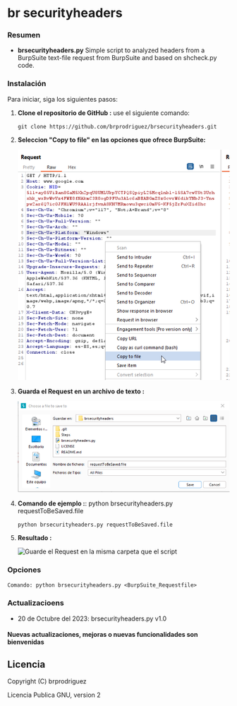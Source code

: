 # br securityheaders

### Resumen 

- **brsecurityheaders.py** Simple script to analyzed headers from a BurpSuite text-file request from BurpSuite and based on shcheck.py code.

### Instalación

Para iniciar, siga los siguientes pasos:

1. **Clone el repositorio de GitHub :** use el siguiente comando:
   ```
   git clone https://github.com/brprodriguez/brsecurityheaders.git
   ``` 
2. **Seleccion "Copy to file" en las opciones que ofrece BurpSuite:** 
   
   
   ![Seleccione "Copy to file"](https://raw.githubusercontent.com/brprodriguez/brsecurityheaders/main/Steps/1.png)


2. **Guarda el Request en un archivo de texto :**    
 
   ![Guarde el Request en la misma carpeta que el script](https://raw.githubusercontent.com/brprodriguez/brsecurityheaders/main/Steps/2.png)
   
3. **Comando de ejemplo :**: python brsecurityheaders.py requestToBeSaved.file 
   ```
   python brsecurityheaders.py requestToBeSaved.file 
	```
4. **Resultado :**    
 
   ![Guarde el Request en la misma carpeta que el script](https://raw.githubusercontent.com/brprodriguez/brsecurityheaders/main/Steps/3.png)
	

### Opciones

```
Comando: python brsecurityheaders.py <BurpSuite_Requestfile>

```
### Actualizacioens 

* 20 de Octubre del 2023: brsecurityheaders.py v1.0 

#### Nuevas actualizaciones, mejoras o nuevas funcionalidades son bienvenidas

Licencia
---------------
Copyright (C) brprodriguez 

Licencia Publica GNU, version 2